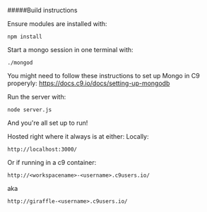 
#####Build instructions

Ensure modules are installed with:

`npm install`

Start a mongo session in one terminal with: 

`./mongod`

You might need to follow these instructions to set up Mongo
in C9 properyly: 
https://docs.c9.io/docs/setting-up-mongodb

Run the server with:

`node server.js`

And you're all set up to run!

Hosted right where it always is at either:
Locally: 

`http://localhost:3000/`

Or if running in a c9 container:

`http://<workspacename>-<username>.c9users.io/`

aka

`http://giraffle-<username>.c9users.io/`